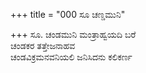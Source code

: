 +++
title = "000 ಸೂ ಚಣ್ಡಮುನಿ"

+++
ಸೂ. ಚಂಡಮುನಿ ಮಂತ್ರಾಹ್ವಯದಿ ಬರೆ  
ಚಂಡಕರ ತತ್ತೇಜನಾಹವ  
ಚಂಡವಿಕ್ರಮನವನಿಯಲಿ ಜನಿಸಿದನು ಕಲಿಕರ್ಣ